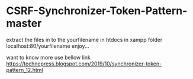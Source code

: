 # CSRF-Synchronizer-Token-Pattern-master
extract the files in to the yourfilename in htdocs in xampp folder
localhost:80/yourfilename
enjoy...

want to know more use bellow link
https://technepress.blogspot.com/2019/10/synchronizer-token-pattern_12.html
